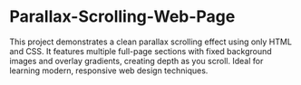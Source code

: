 # Parallax-Scrolling-Web-Page
This project demonstrates a clean parallax scrolling effect using only HTML and CSS. It features multiple full-page sections with fixed background images and overlay gradients, creating depth as you scroll. Ideal for learning modern, responsive web design techniques.
